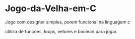 # Jogo-da-Velha-em-C
Jogo com designer simples, porem funcional na linguagem c

utiliza de funções, loops, vetores e boolean para jogar.
